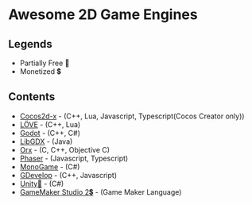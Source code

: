 # Awesome 2D Game Engines


## Legends
- Partially Free :money_with_wings:
- Monetized :heavy_dollar_sign:

## Contents
* [Cocos2d-x](https://cocos2d-x.org) - (C++, Lua, Javascript, Typescript(Cocos Creator only))
* [LÖVE](https://love2d.org) - (C++, Lua)
* [Godot](https://godotengine.org/) - (C++, C#)
* [LibGDX](https://libgdx.badlogicgames.com) - (Java)
* [Orx](https://orx-project.org) - (C, C++, Objective C)
* [Phaser](https://phaser.io) - (Javascript, Typescript)
* [MonoGame](http://www.monogame.net/) - (C#)
* [GDevelop](https://gdevelop-app.com) - (C++, Javascript)
* [Unity:money_with_wings:](https://unity.com) - (C#)
* [GameMaker Studio 2:heavy_dollar_sign:](https://www.yoyogames.com/gamemaker) - (Game Maker Language)
